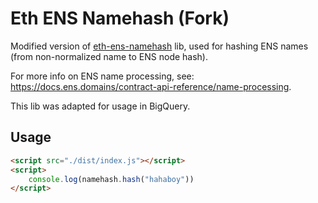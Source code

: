 # Eth ENS Namehash (Fork)

Modified version of [eth-ens-namehash](https://github.com/Arachnid/eth-ens-namehash) lib, used for hashing ENS names (from non-normalized name to ENS node hash).

For more info on ENS name processing, see: https://docs.ens.domains/contract-api-reference/name-processing.

This lib was adapted for usage in BigQuery.

## Usage

```html
<script src="./dist/index.js"></script>
<script>
    console.log(namehash.hash("hahaboy"))
</script>
```